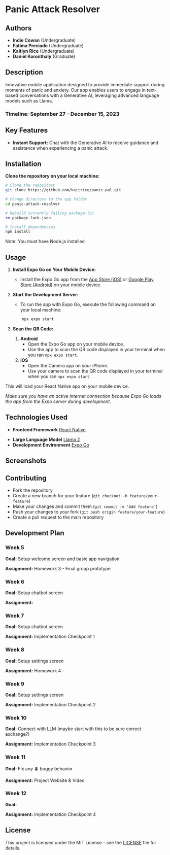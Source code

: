 # Panic Attack Resolver

## Authors

- **Indie Cowan** (Undergraduate)
- **Fatima Preciado** (Undergraduate)
- **Kaitlyn Rice** (Undergraduate)
- **Daniel Koronthaly** (Graduate)

## Description

Innovative mobile application designed to provide immediate support during moments of panic and anxiety. Our app enables users to engage in text-based conversations with a Generative AI, leveraging advanced language models such as Llama.

### Timeline: September 27 - December 15, 2023

## Key Features

- **Instant Support:** Chat with the Generative AI to receive guidance and assistance when experiencing a panic attack.

<!--
- **Adaptability:** Our AI is not static; it can evolve and expand its capabilities over time. This includes training it to handle new situations effectively.
- **Connect with Loved Ones:** The app can be configured to reach out to trusted contacts or loved ones in the event of an emergency, ensuring that help is always within reach.
- **Personalization:** After assisting users in calming and grounding techniques, the chatbot seeks feedback to continually refine its responses and tailor its support for maximum benefit to each individual.
-->

## Installation

**Clone the repository on your local machine:**

```bash
# Clone the repository
git clone https://github.com/kaitrice/panic-pal.git

# Change directory to the app folder
cd panic-attack-resolver

# Rebuild currently failing package-loc
rm package-lock.json

# Install dependencies
npm install
```

Note: You must have Node.js installed

## Usage

1. **Install Expo Go on Your Mobile Device:**
    - Install the Expo Go app from the [App Store (iOS)](https://apps.apple.com/us/app/expo-go/id982107779) or [Google Play Store (Android)](https://play.google.com/store/apps/details?id=host.exp.exponent&hl=en&gl=US) on your mobile device.
2. **Start the Development Server:**
    - To run the app with Expo Go, execute the following command on your local machine:

    ```bash
        npx expo start
    ```

3. **Scan the QR Code:**
   1. **Android**
       - Open the Expo Go app on your mobile device.
       - Use the app to scan the QR code displayed in your terminal when you ran `npx expo start`.
   2. **iOS**
       - Open the Camera app on your iPhone.
       - Use your camera to scan the QR code displayed in your terminal when you ran `npx expo start`.

This will load your React Native app on your mobile device.

*Make sure you have an active internet connection because Expo Go loads the app from the Expo server during development.*

## Technologies Used

- **Frontend Framework** [React Native](https://reactnative.dev/)
<!-- - **Backend Framework** [Node.js](https://nodejs.dev/) TBD -->
- **Large Language Model** [Llama 2](https://ai.meta.com/llama/)
- **Development Environment** [Expo Go](https://expo.dev/)
<!--
- Redux for state management
- Firebase for authentication and backend services
- React Navigation for navigation
- Axios for making API requests
-->

## Screenshots

## Contributing

- Fork the repository
- Create a new branch for your feature (`git checkout -b feature/your-feature`)
- Make your changes and commit them (`git commit -m 'Add feature'`)
- Push your changes to your fork (`git push origin feature/your-feature`)
- Create a pull request to the main repository

## Development Plan

### Week 5

**Goal:** Setup welcome screen and basic app navigation

**Assignment:** Homework 3 - Final group prototype

### Week 6

**Goal:** Setup chatbot screen

**Assignment:**

### Week 7

**Goal:** Setup chatbot screen

**Assignment:** Implementation Checkpoint 1

### Week 8

**Goal:** Setup settings screen

**Assignment:** Homework 4 -

### Week 9

**Goal:** Setup settings screen

**Assignment:** Implementation Checkpoint 2

### Week 10

**Goal:** Connect with LLM (maybe start with this to be sure correct exchange?)

**Assignment:** Implementation Checkpoint 3

### Week 11

**Goal:** Fix any 🪲 buggy behavior

**Assignment:** Project Website & Video

### Week 12

**Goal:**

**Assignment:** Implementation Checkpoint 4

## License

This project is licensed under the MIT License - see the [LICENSE](notion://www.notion.so/LICENSE) file for details.

